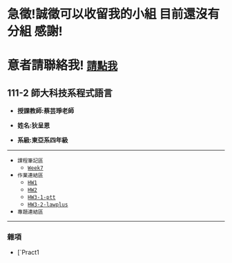 # **急徵!誠徵可以收留我的小組 目前還沒有分組 感謝!**
# **意者請聯絡我! [`請點我`](mailto:40883007i@ntnu.edu.tw?subject=程式設計分組&body=Hi,%0A我是(請填您的大名),%0A一起同組吧!)**
## 111-2 師大科技系程式語言

+ **授課教師:蔡芸琤老師**

+ **姓名:狄呈恩** 

+ **系級:東亞系四年級**
---
+ `課程筆記區`
  + [`Week7`](https://github.com/AlexTeki/PL/blob/main/Notes/Week%207.text)
+ `作業連結區`
  + [`HW1`](https://github.com/AlexTeki/PL/blob/main/HW1/HW1.ipynb)
  + [`HW2`](https://github.com/AlexTeki/PL/blob/main/HW2/HW2.ipynb)
  + [`HW3-1-ptt`](https://github.com/AlexTeki/PL/blob/main/HW3/HW3.ipynb)
  + [`HW3-2-lawplus`](https://github.com/AlexTeki/PL/blob/main/HW3/lawplus%E7%B7%B4%E7%BF%92.ipynb)
+ `專題連結區`
---
### 雜項
  + [`Pract1
